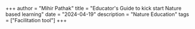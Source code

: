 +++
author = "Mihir Pathak"
title = "Educator's Guide to kick start Nature based learning"
date = "2024-04-19"
description = "Nature Education"
tags = ["Facilitation tool"]
+++



